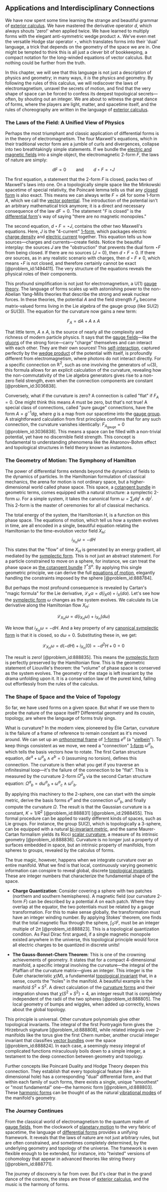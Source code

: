 ## Applications and Interdisciplinary Connections

We have now spent some time learning the strange and beautiful grammar of [exterior calculus](@article_id:187993). We have mastered the derivative operator $d$, which always shouts 'zero!' when applied twice. We have learned to multiply forms with the elegant anti-symmetric wedge product $\wedge$. We've even met the versatile Hodge star operator $\star$, which translates forms into their 'dual' language, a trick that depends on the geometry of the space we are in. One might be tempted to think this is all just a clever bit of bookkeeping, a compact notation for the long-winded equations of vector calculus. But nothing could be further from the truth.

In this chapter, we will see that this language is not just a description of physics and geometry; in many ways, it *is* the physics and geometry. By following the rules of this calculus, we will rediscover the laws of electromagnetism, unravel the secrets of motion, and find that the very shape of space can be forced to confess its deepest topological secrets—often, by shouting out an integer. We are about to witness the great dance of forms, where the players are light, matter, and spacetime itself, and the rules of choreography are written in the language of [exterior calculus](@article_id:187993).

### The Laws of the Field: A Unified View of Physics

Perhaps the most triumphant and classic application of differential forms is in the theory of electromagnetism. The four Maxwell's equations, which in their traditional vector form are a jumble of curls and divergences, collapse into two breathtakingly simple statements. If we bundle the [electric and magnetic fields](@article_id:260853) into a single object, the electromagnetic 2-form $F$, the laws of nature are simply:

$$
dF = 0 \qquad \text{and} \qquad d\star F = \star J
$$

The first equation, a statement that the 2-form $F$ is closed, packs two of Maxwell's laws into one. On a topologically simple space like the Minkowski spacetime of special relativity, the Poincaré lemma tells us that any [closed form](@article_id:270849) is also exact. This means we can always write $F = dA$ for some 1-form $A$, which we call the [vector potential](@article_id:153148). The introduction of the potential isn't an arbitrary mathematical trick anymore; it is a direct and necessary consequence of the law $dF=0$. The statement "$F$ is closed" is the [differential form](@article_id:173531)'s way of saying "there are no magnetic monopoles."

The second equation, $d\star F = \star J$, contains the other two Maxwell's equations. Here, $J$ is the "4-current" [1-form](@article_id:275357), which packages electric [charge density](@article_id:144178) and [electric current](@article_id:260651) together. This equation tells us how sources—charges and currents—create fields. Notice the beautiful interplay: the sources $J$ are the "obstruction" that prevents the dual form $\star F$ from being closed. If there are no sources ($J=0$), then $d\star F = 0$. If there *are* sources, as in any realistic scenario with charges, then $d\star F \neq 0$, which means $\star F$ is not closed, and therefore certainly cannot be exact [@problem_id:1494411]. The very structure of the equations reveals the physical roles of their components.

This profound simplification is not just for electromagnetism, a U(1) [gauge theory](@article_id:142498). The language of forms scales up with astonishing power to the non-Abelian Yang-Mills theories that describe the strong and weak nuclear forces. In these theories, the potential $A$ and the field strength $F_A$ become matrix-valued forms living in the Lie algebra of the gauge group (like SU(2) or SU(3)). The equation for the curvature now gains a new term:

$$
F_A = dA + A \wedge A
$$

That little term, $A \wedge A$, is the source of nearly all the complexity and richness of modern particle physics. It says that the [gauge fields](@article_id:159133)—like the [gluons](@article_id:151233) of the strong force—carry "charge" themselves and can interact with each other. They are their own sources! This [self-interaction](@article_id:200839), captured perfectly by the [wedge product](@article_id:146535) of the potential with itself, is profoundly different from electromagnetism, where photons do not interact directly. For a specific connection on $\mathbb{R}^2$, such as one involving the generators of $\mathfrak{so}(3)$, this formula allows for an explicit calculation of the curvature, revealing how the non-commutativity of the Lie algebra generators gives rise to a non-zero field strength, even when the connection components are constant [@problem_id:3036838].

Conversely, what if the curvature is zero? A connection is called "flat" if $F_A = 0$. One might think this means $A$ must be zero, but that's not true! A special class of connections, called "pure gauge" connections, have the form $A = g^{-1}dg$, where $g$ is a map from our spacetime into the [gauge group](@article_id:144267). A straightforward calculation from first principles confirms that for any such connection, the curvature vanishes identically: $F_{A_{\text{gauge}}}=0$ [@problem_id:3036838]. This means a space can be filled with a non-trivial potential, yet have no discernible field strength. This concept is fundamental to understanding phenomena like the Aharonov-Bohm effect and topological structures in field theory known as instantons.

### The Geometry of Motion: The Symphony of Hamilton

The power of differential forms extends beyond the dynamics of fields to the dynamics of particles. In the Hamiltonian formulation of classical mechanics, the arena for motion is not ordinary space, but a higher-dimensional world called phase space. This space, a [cotangent bundle](@article_id:160795) in geometric terms, comes equipped with a natural structure: a symplectic 2-form $\omega$. For a simple system, it takes the canonical form $\omega = \sum_i dq^i \wedge dp^i$. This 2-form is the master of ceremonies for all of classical mechanics.

The total energy of the system, the Hamiltonian $H$, is a function on this phase space. The equations of motion, which tell us how a system evolves in time, are all encoded in a single, beautiful equation relating the Hamiltonian to the time-evolution vector field $X_H$:
$$
i_{X_H} \omega = -dH
$$
This states that the "flow" of time $X_H$ is generated by an energy gradient, all mediated by the [symplectic form](@article_id:161125). This is not just an abstract statement. For a particle constrained to move on a sphere, for instance, we can treat the phase space as [the cotangent bundle](@article_id:184644) $T^*S^n$. By applying this single geometric principle, we can derive the full [equations of motion](@article_id:170226), elegantly handling the constraints imposed by the sphere [@problem_id:888784].

But perhaps the most profound consequence is revealed by Cartan's "magic formula" for the Lie derivative, $\mathcal{L}_X \alpha = d(i_X\alpha) + i_X(d\alpha)$. Let's see how the [symplectic form](@article_id:161125) $\omega$ changes as the system evolves. We calculate its Lie derivative along the Hamiltonian flow $X_H$:

$$
\mathcal{L}_{X_H} \omega = d(i_{X_H}\omega) + i_{X_H}(d\omega)
$$

We know that $i_{X_H}\omega = -dH$. And a key property of any [canonical symplectic form](@article_id:180147) is that it is closed, so $d\omega = 0$. Substituting these in, we get:

$$
\mathcal{L}_{X_H} \omega = d(-dH) + i_{X_H}(0) = -d^2H + 0 = 0
$$

The result is zero! [@problem_id:888835]. This means the [symplectic form](@article_id:161125) is perfectly preserved by the Hamiltonian flow. This is the geometric statement of Liouville's theorem: the "volume" of phase space is conserved as the system evolves. The geometry of the stage is left invariant by the drama unfolding upon it. It is a conservation law of the purest kind, falling out effortlessly from the rules of the calculus.

### The Shape of Space and the Voice of Topology

So far, we have used forms on a given space. But what if we use them to probe the nature of the space itself? Differential geometry and its cousin, topology, are where the language of forms truly sings.

What is curvature? In the modern view, pioneered by Élie Cartan, curvature is the failure of a frame of reference to remain constant as it's moved around. We can set up an [orthonormal frame](@article_id:189208) of [1-forms](@article_id:157490) $e^a$ (a "[vielbein](@article_id:160083)"). To keep things consistent as we move, we need a "connection" [1-form](@article_id:275357) $\omega^a{}_b$, which tells the basis vectors how to rotate. The first Cartan structure equation, $de^a + \omega^a{}_b \wedge e^b = 0$ (assuming no torsion), defines this connection. The curvature is then what you get if you traverse an infinitesimal loop—it's the failure of the connection to be "flat". This is measured by the curvature 2-form $\Omega^a{}_b$ via the second Cartan structure equation: $\Omega^a{}_b = d\omega^a{}_b + \omega^a{}_c \wedge \omega^c{}_b$.

By applying this machinery to the 2-sphere, one can start with the simple metric, derive the basis forms $e^a$ and the connection $\omega^a{}_b$, and finally compute the curvature $\Omega$. The result is that the Gaussian curvature is a constant, $K = 1/R^2$ [@problem_id:888831] [@problem_id:2988455]. This formal procedure can be applied to vastly different kinds of spaces, such as Lie groups. For instance, the group SU(2), which is topologically a 3-sphere, can be equipped with a natural [bi-invariant metric](@article_id:184348), and the same Maurer-Cartan formalism yields its Ricci [scalar curvature](@article_id:157053), a measure of its intrinsic geometry [@problem_id:888836]. Curvature is no longer just a property of surfaces embedded in space, but an intrinsic property of manifolds, from spheres to groups, revealed by the calculus of forms.

The true magic, however, happens when we integrate curvature over an entire manifold. What we find is that local, continuously varying geometric information can conspire to reveal global, discrete [topological invariants](@article_id:138032). These are integer numbers that characterize the fundamental shape of the space.

-   **Charge Quantization**: Consider covering a sphere with two patches (northern and southern hemispheres). A magnetic field (our curvature 2-form $F$) can be described by a potential $A$ on each patch. Where they overlap at the equator, the two potentials must be related by a gauge transformation. For this to make sense globally, the transformation must have an integer winding number. By applying Stokes' theorem, one finds that the total magnetic flux through the sphere, $\int_{S^2} F$, must be an integer multiple of $2\pi$ [@problem_id:888823]. This is a topological quantization condition. As Paul Dirac first argued, if a single magnetic monopole existed anywhere in the universe, this topological principle would force all electric charges to be quantized in discrete units!

-   **The Gauss-Bonnet-Chern Theorem**: This is one of the crowning achievements of geometry. It states that for a compact 4-dimensional manifold, a specific integral involving the curvature—the integral of the Pfaffian of the curvature matrix—gives an integer. This integer is the Euler characteristic $\chi(M)$, a fundamental [topological invariant](@article_id:141534) that, in a sense, counts the "holes" in the manifold. A beautiful example is the manifold $S^2 \times S^2$. A direct calculation of the [curvature forms](@article_id:198893) and their integration shows that $\chi(S^2 \times S^2) = 4$, an integer result that is completely independent of the radii of the two spheres [@problem_id:888805]. The local geometry of bumps and wiggles, when added up correctly, knows about the global topology.

This principle is universal. Other curvature polynomials give other topological invariants. The integral of the first Pontryagin form gives the Hirzebruch signature [@problem_id:888808], while related integrals over 2-manifolds like the torus give the first Chern number, another crucial integer invariant that classifies [vector bundles](@article_id:159123) over the space [@problem_id:888824]. In each case, a seemingly messy integral of complicated functions miraculously boils down to a simple integer, a testament to the deep connection between geometry and topology.

Further concepts like Poincaré Duality and Hodge Theory deepen this connection. They establish that every topological feature (like a $k$-dimensional hole) has a corresponding "dual" differential form, and that within each family of such forms, there exists a single, unique "smoothest" or "most fundamental" one—the harmonic form [@problem_id:888803]. These [harmonic forms](@article_id:192884) can be thought of as the natural [vibrational modes](@article_id:137394) of the manifold's geometry.

### The Journey Continues

From the classical world of electromagnetism to the quantum realm of [gauge fields](@article_id:159133), from the clockwork of [planetary motion](@article_id:170401) to the very fabric of spacetime, the language of [differential forms](@article_id:146253) provides a unifying framework. It reveals that the laws of nature are not just arbitrary rules, but are often constrained, and sometimes completely determined, by the underlying geometry and topology of the universe. The framework is even flexible enough to be extended, for instance, into "twisted" versions of cohomology that appear in advanced theories like string theory [@problem_id:888771].

The journey of discovery is far from over. But it's clear that in the grand dance of the cosmos, the steps are those of [exterior calculus](@article_id:187993), and the music is the harmony of forms.